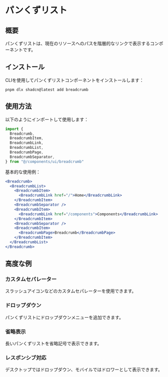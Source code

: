 # パンくずリスト

## 概要

パンくずリストは、現在のリソースへのパスを階層的なリンクで表示するコンポーネントです。

## インストール

CLIを使用してパンくずリストコンポーネントをインストールします：

```
pnpm dlx shadcn@latest add breadcrumb
```

## 使用方法

以下のようにインポートして使用します：

```jsx
import {
  Breadcrumb,
  BreadcrumbItem,
  BreadcrumbLink,
  BreadcrumbList,
  BreadcrumbPage,
  BreadcrumbSeparator,
} from "@/components/ui/breadcrumb"
```

基本的な使用例：

```jsx
<Breadcrumb>
  <BreadcrumbList>
    <BreadcrumbItem>
      <BreadcrumbLink href="/">Home</BreadcrumbLink>
    </BreadcrumbItem>
    <BreadcrumbSeparator />
    <BreadcrumbItem>
      <BreadcrumbLink href="/components">Components</BreadcrumbLink>
    </BreadcrumbItem>
    <BreadcrumbSeparator />
    <BreadcrumbItem>
      <BreadcrumbPage>Breadcrumb</BreadcrumbPage>
    </BreadcrumbItem>
  </BreadcrumbList>
</Breadcrumb>
```

## 高度な例

### カスタムセパレーター

スラッシュアイコンなどのカスタムセパレーターを使用できます。

### ドロップダウン

パンくずリストにドロップダウンメニューを追加できます。

### 省略表示

長いパンくずリストを省略記号で表示できます。

### レスポンシブ対応

デスクトップではドロップダウン、モバイルではドロワーとして表示できます。
